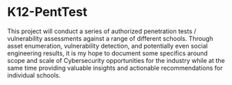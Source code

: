 # K12-PentTest

This project will conduct a series of authorized penetration tests / vulnerability assessments against a range of different schools. Through asset enumeration, vulnerability detection, and potentially  even social engineering results, it is my hope to document some specifics around scope and scale of Cybersecurity opportunities for the industry while at the same time providing valuable insights and actionable recommendations for individual schools.

